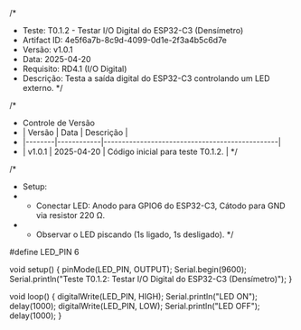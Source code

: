 /*
 * Teste: T0.1.2 - Testar I/O Digital do ESP32-C3 (Densímetro)
 * Artifact ID: 4e5f6a7b-8c9d-4099-0d1e-2f3a4b5c6d7e
 * Versão: v1.0.1
 * Data: 2025-04-20
 * Requisito: RD4.1 (I/O Digital)
 * Descrição: Testa a saída digital do ESP32-C3 controlando um LED externo.
 */

/*
 * Controle de Versão
 * | Versão | Data       | Descrição                                      |
 * |--------|------------|------------------------------------------------|
 * | v1.0.1 | 2025-04-20 | Código inicial para teste T0.1.2.              |
 */

/*
 * Setup:
 * - Conectar LED: Anodo para GPIO6 do ESP32-C3, Cátodo para GND via resistor 220 Ω.
 * - Observar o LED piscando (1s ligado, 1s desligado).
 */

#define LED_PIN 6

void setup() {
  pinMode(LED_PIN, OUTPUT);
  Serial.begin(9600);
  Serial.println("Teste T0.1.2: Testar I/O Digital do ESP32-C3 (Densímetro)");
}

void loop() {
  digitalWrite(LED_PIN, HIGH);
  Serial.println("LED ON");
  delay(1000);
  digitalWrite(LED_PIN, LOW);
  Serial.println("LED OFF");
  delay(1000);
}